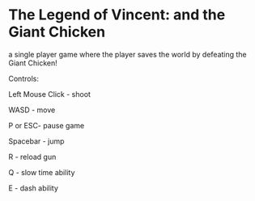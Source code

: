# The Legend of Vincent: and the Giant Chicken
a single player game where the player saves the world by defeating the Giant Chicken!

Controls:

Left Mouse Click - shoot

WASD - move

P or ESC- pause game

Spacebar - jump

R - reload gun


Q - slow time ability

E - dash ability
